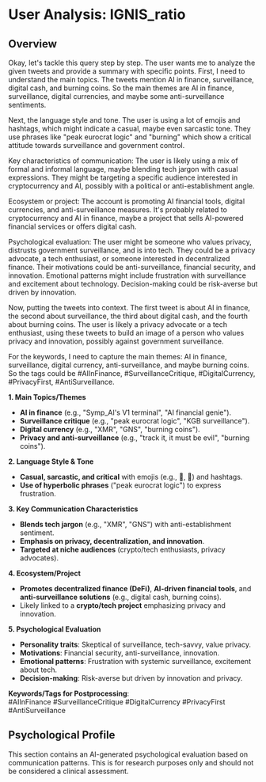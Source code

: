 # User Analysis: IGNIS_ratio

## Overview

<think>
Okay, let's tackle this query step by step. The user wants me to analyze the given tweets and provide a summary with specific points. First, I need to understand the main topics. The tweets mention AI in finance, surveillance, digital cash, and burning coins. So the main themes are AI in finance, surveillance, digital currencies, and maybe some anti-surveillance sentiments.

Next, the language style and tone. The user is using a lot of emojis and hashtags, which might indicate a casual, maybe even sarcastic tone. They use phrases like "peak eurocrat logic" and "burning" which show a critical attitude towards surveillance and government control.

Key characteristics of communication: The user is likely using a mix of formal and informal language, maybe blending tech jargon with casual expressions. They might be targeting a specific audience interested in cryptocurrency and AI, possibly with a political or anti-establishment angle.

Ecosystem or project: The account is promoting AI financial tools, digital currencies, and anti-surveillance measures. It's probably related to cryptocurrency and AI in finance, maybe a project that sells AI-powered financial services or offers digital cash.

Psychological evaluation: The user might be someone who values privacy, distrusts government surveillance, and is into tech. They could be a privacy advocate, a tech enthusiast, or someone interested in decentralized finance. Their motivations could be anti-surveillance, financial security, and innovation. Emotional patterns might include frustration with surveillance and excitement about technology. Decision-making could be risk-averse but driven by innovation.

Now, putting the tweets into context. The first tweet is about AI in finance, the second about surveillance, the third about digital cash, and the fourth about burning coins. The user is likely a privacy advocate or a tech enthusiast, using these tweets to build an image of a person who values privacy and innovation, possibly against government surveillance.

For the keywords, I need to capture the main themes: AI in finance, surveillance, digital currency, anti-surveillance, and maybe burning coins. So the tags could be #AIInFinance, #SurveillanceCritique, #DigitalCurrency, #PrivacyFirst, #AntiSurveillance.
</think>

**1. Main Topics/Themes**  
- **AI in finance** (e.g., "Symp_AI's V1 terminal", "AI financial genie").  
- **Surveillance critique** (e.g., "peak eurocrat logic", "KGB surveillance").  
- **Digital currency** (e.g., "XMR", "GNS", "burning coins").  
- **Privacy and anti-surveillance** (e.g., "track it, it must be evil", "burning coins").  

**2. Language Style & Tone**  
- **Casual, sarcastic, and critical** with emojis (e.g., 🥁, 🥉) and hashtags.  
- **Use of hyperbolic phrases** ("peak eurocrat logic") to express frustration.  

**3. Key Communication Characteristics**  
- **Blends tech jargon** (e.g., "XMR", "GNS") with anti-establishment sentiment.  
- **Emphasis on privacy, decentralization, and innovation**.  
- **Targeted at niche audiences** (crypto/tech enthusiasts, privacy advocates).  

**4. Ecosystem/Project**  
- **Promotes decentralized finance (DeFi)**, **AI-driven financial tools**, and **anti-surveillance solutions** (e.g., digital cash, burning coins).  
- Likely linked to a **crypto/tech project** emphasizing privacy and innovation.  

**5. Psychological Evaluation**  
- **Personality traits**: Skeptical of surveillance, tech-savvy, value privacy.  
- **Motivations**: Financial security, anti-surveillance, innovation.  
- **Emotional patterns**: Frustration with systemic surveillance, excitement about tech.  
- **Decision-making**: Risk-averse but driven by innovation and privacy.  

**Keywords/Tags for Postprocessing**:  
#AIInFinance #SurveillanceCritique #DigitalCurrency #PrivacyFirst #AntiSurveillance

## Psychological Profile

This section contains an AI-generated psychological evaluation based on communication patterns. This is for research purposes only and should not be considered a clinical assessment.